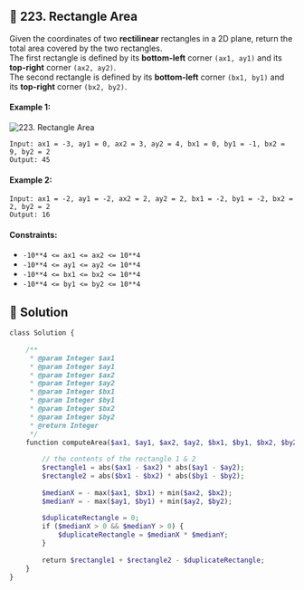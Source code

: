 ## 📝 223. Rectangle Area  
Given the coordinates of two **rectilinear** rectangles in a 2D plane, return the total area covered by the two rectangles.  
The first rectangle is defined by its **bottom-left** corner `(ax1, ay1)` and its **top-right** corner `(ax2, ay2)`.  
The second rectangle is defined by its **bottom-left** corner `(bx1, by1)` and its **top-right** corner `(bx2, by2)`.  
     
  
#### Example 1:  
![223. Rectangle Area](https://assets.leetcode.com/uploads/2021/05/08/rectangle-plane.png)

```
Input: ax1 = -3, ay1 = 0, ax2 = 3, ay2 = 4, bx1 = 0, by1 = -1, bx2 = 9, by2 = 2
Output: 45

```
#### Example 2:  

```
Input: ax1 = -2, ay1 = -2, ax2 = 2, ay2 = 2, bx1 = -2, by1 = -2, bx2 = 2, by2 = 2
Output: 16

```
  
#### Constraints:  
+ `-10**4 <= ax1 <= ax2 <= 10**4`  
+ `-10**4 <= ay1 <= ay2 <= 10**4`  
+ `-10**4 <= bx1 <= bx2 <= 10**4`  
+ `-10**4 <= by1 <= by2 <= 10**4`  
  
## 📝 Solution 
```php  
class Solution {  
  
    /**  
     * @param Integer $ax1  
     * @param Integer $ay1  
     * @param Integer $ax2  
     * @param Integer $ay2  
     * @param Integer $bx1  
     * @param Integer $by1  
     * @param Integer $bx2  
     * @param Integer $by2  
     * @return Integer  
     */  
    function computeArea($ax1, $ay1, $ax2, $ay2, $bx1, $by1, $bx2, $by2) {  
          
        // the contents of the rectangle 1 & 2  
        $rectangle1 = abs($ax1 - $ax2) * abs($ay1 - $ay2);  
        $rectangle2 = abs($bx1 - $bx2) * abs($by1 - $by2);  
  
        $medianX = - max($ax1, $bx1) + min($ax2, $bx2);  
        $medianY = - max($ay1, $by1) + min($ay2, $by2);  
  
        $duplicateRectangle = 0;  
        if ($medianX > 0 && $medianY > 0) {  
            $duplicateRectangle = $medianX * $medianY;  
        }  
  
        return $rectangle1 + $rectangle2 - $duplicateRectangle;  
    }  
}  
```  

